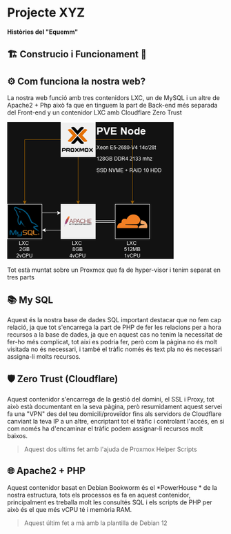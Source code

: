 # Projecte XYZ
**Històries del "Equemm"**  

##  🏗️ Construcio i Funcionament 🚧

## ⚙️ Com funciona la nostra web?
La nostra web funció amb tres contenidors LXC, un de MySQL i un altre de Apache2 + Php això fa que en tinguem la part de Back-end més separada del Front-end y un contenidor LXC amb Cloudflare Zero Trust

![Esquema de como funciona nuestro ejemplo](/EquemResources/esquemaestructura.png)

 Tot està muntat sobre un Proxmox que fa de hyper-visor i tenim separat en tres parts

## 📚 My SQL
Aquest és la nostra base de dades SQL important destacar que no fem cap relació, ja que tot s'encarrega la part de PHP de fer les relacions per a hora recursos a la base de dades, ja que en aquest cas no tenim la necessitat de fer-ho més complicat, tot així es podria fer, però com la pàgina no és molt visitada no és necessari, i també el tràfic només és text pla no és necessari assigna-li molts recursos.

## 🛡️ Zero Trust (Cloudflare)
Aquest contenidor s'encarrega de la gestió del domini, el SSL i Proxy, tot això està documentant en la seva pàgina, però resumidament aquest servei fa una "VPN" des del teu domicili/proveïdor fins als servidors de Cloudflare canviant la teva IP a un altre, encriptant tot el tràfic i controlant l'accés, en si com només ha d'encaminar el tràfic podem assignar-li recursos molt baixos.

>Aquest dos ultims fet amb l'ajuda de Proxmox Helper Scripts

## 🌐 Apache2 + PHP
Aquest contenidor basat en Debian Bookworm és el *PowerHouse * de la nostra estructura, tots els processos es fa en aquest contenidor, principalment es treballa molt les consultés SQL i els scripts de PHP per això és el que més vCPU té i memòria RAM.

>Aquest últim fet a mà amb la plantilla de Debian 12
